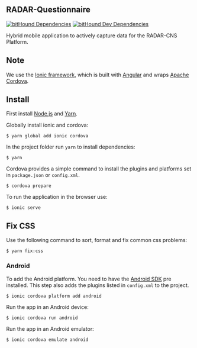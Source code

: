## RADAR-Questionnaire

[![bitHound Dependencies](https://www.bithound.io/github/RADAR-CNS/RADAR-Questionnaire/badges/dependencies.svg)](https://www.bithound.io/github/RADAR-CNS/RADAR-Questionnaire/develop/dependencies/npm) [![bitHound Dev Dependencies](https://www.bithound.io/github/RADAR-CNS/RADAR-Questionnaire/badges/devDependencies.svg)](https://www.bithound.io/github/RADAR-CNS/RADAR-Questionnaire/develop/dependencies/npm)

Hybrid mobile application to actively capture data for the RADAR-CNS Platform.

## Note

We use the [Ionic framework](http://ionicframework.com/docs/), which is built with [Angular](https://angular.io/) and wraps [Apache Cordova](https://cordova.apache.org/).

## Install

First install [Node.js](https://nodejs.org/) and [Yarn](https://yarnpkg.com/en/docs/install).

Globally install ionic and cordova:
```
$ yarn global add ionic cordova
```

In the project folder run `yarn` to install dependencies:
```
$ yarn
```

Cordova provides a simple command to install the plugins and platforms set in `package.json` or `config.xml`.
```
$ cordova prepare
```

To run the application in the browser use:
```
$ ionic serve
```

## Fix CSS

Use the following command to sort, format and fix common css problems:
```
$ yarn fix:css
```

### Android

To add the Android platform. You need to have the [Android SDK](https://developer.android.com/studio/index.html) pre installed. This step also adds the plugins listed in `config.xml` to the project.
```
$ ionic cordova platform add android
```

Run the app in an Android device:
```
$ ionic cordova run android
```

Run the app in an Android emulator:
```
$ ionic cordova emulate android
```
